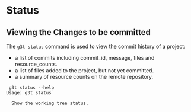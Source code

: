 # Status

## Viewing the Changes to be committed

The `g3t status` command is used to view the commit history of a project:

* a list of commits including commit_id, message, files and resource_counts.
* a list of files added to the project, but not yet committed.
* a summary of resource counts on the remote repository.


```
 g3t status --help
Usage: g3t status

  Show the working tree status.
```
